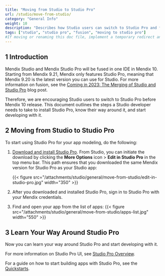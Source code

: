 ```yaml
---
title: "Moving from Studio to Studio Pro"
url: /studio/move-from-studio/
category: "General Info"
weight: 10
description: "Describes how Studio users can switch to Studio Pro and find their way around it."
tags: ["studio", "studio pro", "fusion", "moving to studio pro"]
#If moving or renaming this doc file, implement a temporary redirect and let the respective team know they should update the URL in the product. See Mapping to Products for more details.
---
```


## 1 Introduction 

Mendix Studio and Mendix Studio Pro will be fused in one IDE in Mendix 10. Starting from Mendix 9.21, Mendix only features Studio Pro, meaning that Mendix 9.20 is the latest version you can use for Studio. For more information on fusion, see the [Coming in 2023: The Merging of Studio and Studio Pro](https://www.mendix.com/blog/coming-in-2023-the-merging-of-studio-and-studio-pro/) blog post.

Therefore, we are encouraging Studio users to switch to Studio Pro before Mendix 10 release. This document outlines the steps a Studio developer needs to take to install Studio Pro, know their way around it, and start developing with it.

## 2 Moving from Studio to Studio Pro

To start using Studio Pro for your app modeling, do the following:

1. [Download and install Studio Pro](/refguide9/install/). From Studio, you can initiate the download by clicking the **More Options** icon > **Edit in Studio Pro** in the top menu bar. This path ensures that you downloaded the same Mendix version for Studio Pro as your Studio app: 

    {{< figure src="/attachments/studio/general/move-from-studio/edit-in-studio-pro.jpg"   width="350"  >}}

2. After you downloaded and installed Studio Pro, sign in to Studio Pro with your Mendix credentials. 

3. Find and open your app from the list of apps:
      {{< figure src="/attachments/studio/general/move-from-studio/apps-list.jpg" width="550"  >}}

## 3 Learn Your Way Around Studio Pro

Now you can learn your way around Studio Pro and start developing with it. 

For more information on Studio Pro UI, see [Studio Pro Overview](/refguide9/studio-pro-overview/).

For a guide on how to start building apps with Studio Pro, see the [Quickstarts](/quickstart-guide/). 

